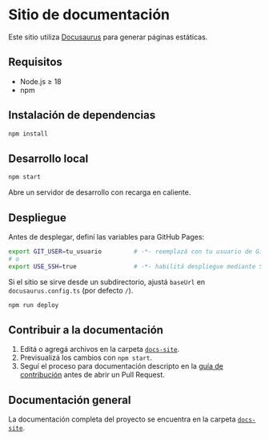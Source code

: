 # Sitio de documentación

Este sitio utiliza [Docusaurus](https://docusaurus.io/) para generar páginas estáticas.

## Requisitos

- Node.js ≥ 18
- npm

## Instalación de dependencias

```bash
npm install
```

## Desarrollo local

```bash
npm start
```

Abre un servidor de desarrollo con recarga en caliente.

## Despliegue

Antes de desplegar, definí las variables para GitHub Pages:

```bash
export GIT_USER=tu_usuario         # -*- reemplazá con tu usuario de GitHub
# o
export USE_SSH=true                # -*- habilitá despliegue mediante SSH
```

Si el sitio se sirve desde un subdirectorio, ajustá `baseUrl` en `docusaurus.config.ts` (por defecto `/`).

```bash
npm run deploy
```

## Contribuir a la documentación

1. Editá o agregá archivos en la carpeta [`docs-site`](../docs-site).
2. Previsualizá los cambios con `npm start`.
3. Seguí el proceso para documentación descripto en la [guía de contribución](../CONTRIBUTING.md) antes de abrir un Pull Request.

## Documentación general

La documentación completa del proyecto se encuentra en la carpeta [`docs-site`](../docs-site).